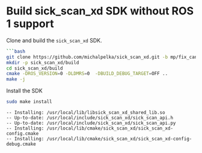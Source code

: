 # Build sick_scan_xd SDK without ROS 1 support


Clone and build the `sick_scan_xd` SDK.
```bash
```bash
git clone https://github.com/michalpelka/sick_scan_xd.git -b mp/fix_candidate_504
mkdir -p sick_scan_xd/build
cd sick_scan_xd/build
cmake -DROS_VERSION=0 -DLDMRS=0  -DBUILD_DEBUG_TARGET=OFF ..
make -j
```

Install the SDK

```bash
sudo make install
```
```
-- Installing: /usr/local/lib/libsick_scan_xd_shared_lib.so
-- Up-to-date: /usr/local/include/sick_scan_xd/sick_scan_api.h
-- Up-to-date: /usr/local/include/sick_scan_xd/sick_scan_api.py
-- Installing: /usr/local/lib/cmake/sick_scan_xd/sick_scan_xd-config.cmake
-- Installing: /usr/local/lib/cmake/sick_scan_xd/sick_scan_xd-config-debug.cmake
```


